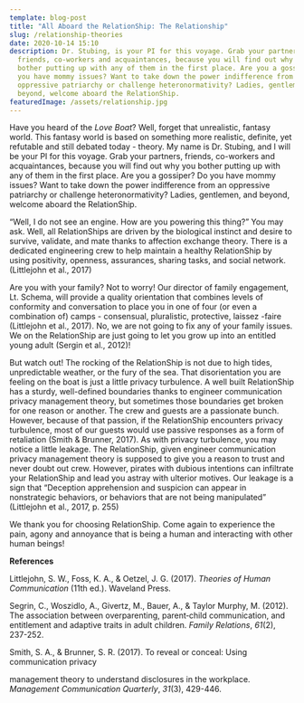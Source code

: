 ```yaml
---
template: blog-post
title: "All Aboard the RelationShip: The Relationship"
slug: /relationship-theories
date: 2020-10-14 15:10
description: Dr. Stubing, is your PI for this voyage. Grab your partners,
  friends, co-workers and acquaintances, because you will find out why you
  bother putting up with any of them in the first place. Are you a gossiper? Do
  you have mommy issues? Want to take down the power indifference from an
  oppressive patriarchy or challenge heteronormativity? Ladies, gentlemen, and
  beyond, welcome aboard the RelationShip.
featuredImage: /assets/relationship.jpg
---
```

Have you heard of the *Love Boat*? Well, forget that unrealistic, fantasy world. This fantasy world is based on something more realistic, definite, yet refutable and still debated today - theory. My name is Dr. Stubing, and I will be your PI for this voyage. Grab your partners, friends, co-workers and acquaintances, because you will find out why you bother putting up with any of them in the first place. Are you a gossiper? Do you have mommy issues? Want to take down the power indifference from an oppressive patriarchy or challenge heteronormativity? Ladies, gentlemen, and beyond, welcome aboard the RelationShip.

“Well, I do not see an engine. How are you powering this thing?” You may ask. Well, all RelationShips are driven by the biological instinct and desire to survive, validate, and mate thanks to affection exchange theory. There is a dedicated engineering crew to help maintain a healthy RelationShip by using positivity, openness, assurances, sharing tasks, and social network. (Littlejohn et al., 2017)

Are you with your family? Not to worry! Our director of family engagement, Lt. Schema, will provide a quality orientation that combines levels of conformity and conversation to place you in one of four (or even a combination of) camps - consensual, pluralistic, protective, laissez -faire (Littlejohn et al., 2017). No, we are not going to fix any of your family issues. We on the RelationShip are just going to let you grow up into an entitled young adult (Sergin et al., 2012)!

But watch out! The rocking of the RelationShip is not due to high tides, unpredictable weather, or the fury of the sea. That disorientation you are feeling on the boat is just a little privacy turbulence. A well built RelationShip has a sturdy, well-defined boundaries thanks to engineer communication privacy management theory, but sometimes those boundaries get broken for one reason or another. The crew and guests are a passionate bunch. However, because of that passion, if the RelationShip encounters privacy turbulence, most of our guests would use passive responses as a form of retaliation (Smith & Brunner, 2017). As with privacy turbulence, you may notice a little leakage. The RelationShip, given engineer communication privacy management theory is supposed to give you a reason to trust and never doubt out crew. However, pirates with dubious intentions can infiltrate your RelationShip and lead you astray with ulterior motives. Our leakage is a sign that “Deception apprehension and suspicion can appear in nonstrategic behaviors, or behaviors that are not being manipulated” (Littlejohn et al., 2017, p. 255)

We thank you for choosing RelationShip. Come again to experience the pain, agony and annoyance that is being a human and interacting with other human beings!

**References**

Littlejohn, S. W., Foss, K. A., & Oetzel, J. G. (2017). *Theories of Human Communication* (11th ed.). Waveland Press.

Segrin, C., Woszidlo, A., Givertz, M., Bauer, A., & Taylor Murphy, M. (2012). The association between overparenting, parent‐child communication, and entitlement and adaptive traits in adult children. *Family Relations*, *61*(2), 237-252.

Smith, S. A., & Brunner, S. R. (2017). To reveal or conceal: Using communication privacy

management theory to understand disclosures in the workplace. *Management Communication Quarterly*, *31*(3), 429-446.